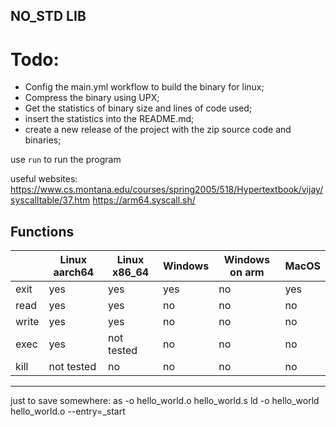NO_STD LIB
---

# Todo:
- Config the main.yml workflow to build the binary for linux;
- Compress the binary using UPX;
- Get the statistics of binary size and lines of code used;
- insert the statistics into the README.md;
- create a new release of the project with the zip source code and binaries;

use `run` to run the program

useful websites:
https://www.cs.montana.edu/courses/spring2005/518/Hypertextbook/vijay/syscalltable/37.htm
https://arm64.syscall.sh/

## Functions
|       | Linux aarch64 | Linux x86_64 | Windows | Windows on arm | MacOS |
|-------|---------------|--------------|---------|----------------|-------|
| exit  | yes           | yes          | yes     | no             | yes   |
| read  | yes           | yes          | no      | no             | no    |
| write | yes           | yes          | no      | no             | no    |
| exec  | yes           | not tested   | no      | no             | no    |
| kill  | not tested    | no           | no      | no             | no    |

---
just to save somewhere:
as -o hello_world.o hello_world.s
ld -o hello_world hello_world.o --entry=_start